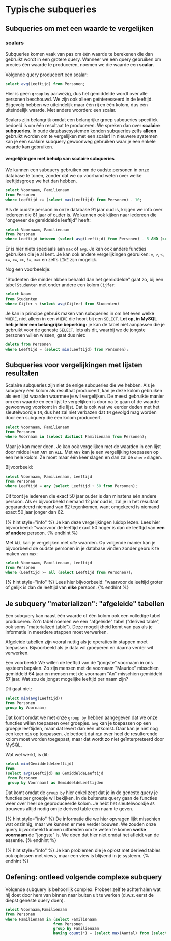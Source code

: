 # Typische subqueries

## Subqueries om met een waarde te vergelijken

### scalars

Subqueries komen vaak van pas om één waarde te berekenen die dan gebruikt wordt in een grotere query. Wanneer we een query gebruiken om precies één waarde te produceren, noemen we die waarde een **scalar**.

Volgende query produceert een scalar:

```sql
select avg(Leeftijd) from Personen;
```

Hier is geen `group` by aanwezig, dus het gemiddelde wordt over alle personen beschouwd. We zijn ook alleen geïnteresseerd in de leeftijd. Bijgevolg hebben we uiteindelijk maar één rij en één kolom, dus één uiteindelijk waarde. Met andere woorden: een scalar.

Scalars zijn belangrijk omdat een belangrijke groep subqueries specifiek bedoeld is om één resultaat te produceren. We spreken dan over **scalaire subqueries**. In oude databasesystemen konden subqueries zelfs **alleen** gebruikt worden om te vergelijken met een scalar! In nieuwere systemen kan je een scalaire subquery gewoonweg gebruiken waar je een enkele waarde kan gebruiken.

#### vergelijkingen met behulp van scalaire subqueries

We kunnen een subquery gebruiken om de oudste personen in onze database te tonen, zonder dat we op voorhand weten over welke leeftijdsgroep we het dan hebben.

```sql
select Voornaam, Familienaam
from Personen
where Leeftijd >= (select max(Leeftijd) from Personen) - 10;
```

Als de oudste persoon in onze database 91 jaar oud is, krijgen we info over iedereen die 81 jaar of ouder is. We kunnen ook kijken naar iedereen die "ongeveer de gemiddelde leeftijd" heeft:

```sql
select Voornaam, Familienaam
from Personen
where Leeftijd between (select avg(Leeftijd) from Personen) - 5 AND (select avg(Leeftijd) from Personen) + 5;
```

Er is hier niets speciaals aan `max` of `avg`. Je kan ook andere functies gebruiken die je al kent. Je kan ook andere vergelijkingen gebruiken: `=`, `>`, `<`, `>=`, `<=`, `<>`, `!=`, `<=>` en zelfs `LIKE` zijn mogelijk.

Nog een voorbeeldje:

"Studenten die minder hbben behaald dan het gemiddelde" gaat zo, bij een tabel `Studenten` met onder andere een kolom `Cijfer`:

```sql
select Naam
from Studenten
where Cijfer < (select avg(Cijfer) from Studenten)
```

Je kan in principe gebruik maken van subqueries in om het even welke `WHERE`, niet alleen in een `WHERE` die hoort bij een `SELECT`. **Let op, in MySQL heb je hier een belangrijke beperking:** je kan de tabel niet aanpassen die je gebruikt voor de geneste `SELECT`. Iets als dit, waarbij we de jongste personen willen wissen, gaat dus niet:

```sql
delete from Personen
where Leeftijd = (select min(Leeftijd) from Personen);
```

## Subqueries voor vergelijkingen met lijsten resultaten

Scalaire subqueries zijn niet de enige subqueries die we hebben. Als je subquery één kolom als resultaat produceert, kan je deze kolom gebruiken als een lijst waarden waarmee je wil vergelijken. De meest gebruikte manier om een waarde en een lijst te vergelijken is door na te gaan of de waarde gewoonweg voorkomt in die lijst. Dat is ook wat we eerder deden met het sleutelwoordje `IN`, dus het zal niet verbazen dat `IN` gevolgd mag worden door een subquery die een kolom produceert.

```sql
select Voornaam, Familienaam
from Personen
where Voornaam in (select distinct Familienaam from Personen);
```

Maar je kan meer doen. Je kan ook vergelijken met de waarden in een lijst door middel van `ANY` en `ALL`. Met `ANY` kan je een vergelijking toepassen op een hele kolom. Ze moet maar één keer slagen en dan zal de `where` slagen.

Bijvoorbeeld:

```sql
select Voornaam, Familienaam, Leeftijd
from Personen
where Leeftijd = any (select Leeftijd + 50 from Personen);
```

Dit toont je iedereen die exact 50 jaar ouder is dan minstens één andere persoon. Als er bijvoorbeeld niemand 12 jaar oud is, zal je in het resultaat gegarandeerd niemand van 62 tegenkomen, want omgekeerd is niemand exact 50 jaar jonger dan 62.

{% hint style="info" %}
Je kan deze vergelijkingen luidop lezen. Lees hier bijvoorbeeld: "waarvoor de leeftijd exact 50 hoger is dan de leeftijd van **een of andere** persoon.
{% endhint %}

Met `ALL` kan je vergelijken met _alle_ waarden. Op volgende manier kan je bijvoorbeeld de oudste personen in je database vinden zonder gebruik te maken van `max`:

```sql
select Voornaam, Familienaam, Leeftijd
from Personen
where (Leeftijd >= all (select Leeftijd from Personen));
```

{% hint style="info" %}
Lees hier bijvoorbeeld: "waarvoor de leeftijd groter of gelijk is dan de leeftijd van **elke** persoon.
{% endhint %}

## Je subquery "materializen": "afgeleide" tabellen

Een subquery kan naast één waarde of één kolom ook een volledige tabel produceren. Zo'n tabel noemen we een "afgeleide" tabel \("derived table", ook soms "materialized table"\). Deze mogelijkheid komt van pas als je informatie in meerdere stappen moet verwerken.

Afgeleide tabellen zijn vooral nuttig als je operaties in stappen moet toepassen. Bijvoorbeeld als je data wil groeperen en daarna verder wil verwerken.

Een voorbeeld: We willen de leeftijd van de "jongste" voornaam in ons systeem bepalen. Zo zijn mensen met de voornaam "Maurice" misschien gemiddeld 64 jaar en mensen met de voornaam "An" misschien gemiddeld 57 jaar. Wat zou de jongst mogelijke leeftijd per naam zijn?

Dit gaat niet:

```sql
select min(avg(Leeftijd))
from Personen
group by Voornaam;
```

Dat komt omdat we met onze `group by` hebben aangegeven dat we onze functies willen toepassen over groepjes. `avg` kan je toepassen op een groepje leeftijden, maar dat levert dan één uitkomst. Daar kan je niet nog een keer `min` op toepassen. Je bedoelt dat `min` over heel de resulterende kolom moet worden toegepast, maar dat wordt zo niet geïnterpreteerd door MySQL.

Wat wel werkt, is dit:

```sql
select min(GemiddeldeLeeftijd)
from
(select avg(Leeftijd) as GemiddeldeLeeftijd
 from Personen
 group by Voornaam) as GemiddeldeLeeftijden
```

Dat komt omdat de `group by` hier enkel zegt dat je in de geneste query je functies per groepje wil bekijken. In de buitenste query gaan de functies weer over heel de geproduceerde kolom. Je hebt het sleutelwoordje `AS` trouwens altijd nodig om je derived table een naam te geven.

{% hint style="info" %}
De informatie die we hier opvragen lijkt misschien wat onzinnig, maar we kunnen er mee verder bouwen. We zouden onze query bijvoorbeeld kunnen uitbreiden om te weten te komen **welke voornaam** de "jongste" is. We doen dat hier niet omdat het afleidt van de essentie.
{% endhint %}

{% hint style="info" %}
Je kan problemen die je oplost met derived tables ook oplossen met views, maar een view is blijvend in je systeem.
{% endhint %}

## Oefening: ontleed volgende complexe subquery

Volgende subquery is behoorlijk complex. Probeer zelf te achterhalen wat hij doet door hem van binnen naar buiten uit te werken \(d.w.z. eerst de diepst geneste query doen\).

```sql
select Voornaam,Familienaam
from Personen
where Familienaam in (select Familienaam
                     from Personen
                     group by Familienaam
                     having count(*) = (select max(Aantal) from (select count(*) as Aantal from Personen group by Familienaam) as Voorkomens));
```

